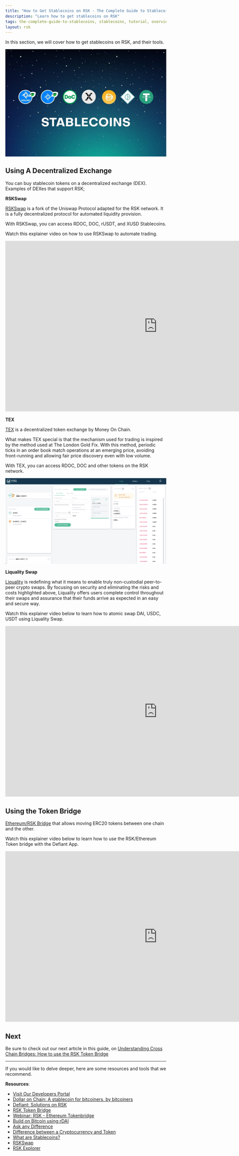 ```yaml
---
title: "How to Get Stablecoins on RSK - The Complete Guide to Stablecoins"
description: "Learn how to get stablecoins on RSK"
tags: the-complete-guide-to-stablecoins, stablecoins, tutorial, overview, guides, tokens, defiant, tokenbridge, cross-chain, bridge, web3, bitcoin, rsk, peer-to-peer, blockchain
layout: rsk
---
```


In this section, we will cover how to get stablecoins on RSK, and their tools.

![stablecoin banner](/assets/img/guides/stablecoin/stablecoin-overview-banner.jpg)

## Using A Decentralized Exchange

You can buy stablecoin tokens on a decentralized exchange (DEX). Examples of DEXes that support RSK;

**RSKSwap**

[RSKSwap](https://app.rskswap.com/swap) is a fork of the Uniswap Protocol adapted for the RSK network. It is a fully decentralized protocol for automated liquidity provision.

With RSKSwap, you can access RDOC, DOC, rUSDT, and XUSD Stablecoins.

Watch this explainer video on how to use RSKSwap to automate trading.

<div class="video-container">
  <iframe width="949" height="534" src="https://youtube.com/embed/cLKZSH7gqxI"   frameborder="0" allow="accelerometer; autoplay; encrypted-media; gyroscope; picture-in-picture" allowfullscreen></iframe>
</div>

**TEX**

[TEX](https://tex.moneyonchain.com/) is a decentralized token exchange by Money On Chain.

What makes TEX special is that the mechanism used for trading is inspired by the method used at The London Gold Fix.  With this method, periodic ticks in an order book match operations at an emerging price, avoiding front-running and allowing fair price discovery even with low volume.

With TEX, you can access RDOC, DOC and other tokens on the RSK network.

![TEX Dashboard](/assets/img/guides/stablecoin/tex-dashboard.png)

**Liquality Swap**

[Liquality](https://liquality.io/atomic-swap-dapp.html) is redefining what it means to enable truly non-custodial peer-to-peer crypto swaps. By focusing on security and eliminating the risks and costs highlighted above, Liquality offers users complete control throughout their swaps and assurance that their funds arrive as expected in an easy and secure way.

Watch this explainer video below to learn how to atomic swap DAI, USDC, USDT using Liquality Swap.

<div class="video-container">
  <iframe width="949" height="534" src="https://youtube.com/embed/G8zcvEy2Ccw"   frameborder="0" allow="accelerometer; autoplay; encrypted-media; gyroscope; picture-in-picture" allowfullscreen></iframe>
</div>

## Using the Token Bridge

[Ethereum/RSK Bridge](https://developers.rsk.co/tools/tokenbridge/) that allows moving ERC20 tokens between one chain and the other.

Watch this explainer video below to learn how to use the RSK/Ethereum Token bridge with the Defiant App.

<div class="video-container">
  <iframe width="949" height="534" src="https://youtube.com/embed/rjxuQnJ-jv0"   frameborder="0" allow="accelerometer; autoplay; encrypted-media; gyroscope; picture-in-picture" allowfullscreen></iframe>
</div>

## Next

Be sure to check out our next article in this guide,
on [Understanding Cross Chain Bridges: How to use the RSK Token Bridge](/guides/stablecoin/how-to-use-rsk-tokenbridge/)

----

If you would like to delve deeper, here are some resources and tools that we recommend.

**Resources**:

- [Visit Our Developers Portal](https://github.com/rsksmart/devportal) 
- [Dollar on Chain: A stablecoin for bitcoiners, by bitcoiners](https://moneyonchain.com/blog/dollar-on-chain-chain-a-bitcoin-stablecoin-by-bitcoiners/)
- [Defiant: Solutions on RSK](https://developers.rsk.co/solutions/defiant/)
- [RSK Token Bridge](https://tokenbridge.rsk.co/)
- [Webinar: RSK - Ethereum Tokenbridge](https://youtu.be/3ZOvpLE3MvM)
- [Build on Bitcoin using rDAI](https://youtu.be/2yApyI9Zvu8)
- [Ask any Difference](https://askanydifference.com/)
- [Difference between a Cryptocurrency and Token](https://developers.rsk.co/kb/get-crypto-on-rsk/cryptocurrency-vs-token/)
- [What are Stablecoins?](https://youtu.be/JHzyQS1rc_s)
- [RSKSwap](https://app.rskswap.com/swap)
- [RSK Explorer](https://explorer.rsk.co/)
